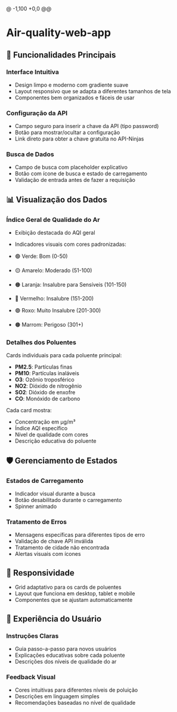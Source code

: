 @ -1,100 +0,0 @@
# Air-quality-web-app
## 🌟 **Funcionalidades Principais**

### **Interface Intuitiva**

- Design limpo e moderno com gradiente suave
- Layout responsivo que se adapta a diferentes tamanhos de tela
- Componentes bem organizados e fáceis de usar


### **Configuração da API**

- Campo seguro para inserir a chave da API (tipo password)
- Botão para mostrar/ocultar a configuração
- Link direto para obter a chave gratuita no API-Ninjas


### **Busca de Dados**

- Campo de busca com placeholder explicativo
- Botão com ícone de busca e estado de carregamento
- Validação de entrada antes de fazer a requisição


## 📊 **Visualização dos Dados**

### **Índice Geral de Qualidade do Ar**

- Exibição destacada do AQI geral
- Indicadores visuais com cores padronizadas:

- 🟢 Verde: Bom (0-50)
- 🟡 Amarelo: Moderado (51-100)
- 🟠 Laranja: Insalubre para Sensíveis (101-150)
- 🔴 Vermelho: Insalubre (151-200)
- 🟣 Roxo: Muito Insalubre (201-300)
- 🟤 Marrom: Perigoso (301+)





### **Detalhes dos Poluentes**

Cards individuais para cada poluente principal:

- **PM2.5**: Partículas finas
- **PM10**: Partículas inaláveis
- **O3**: Ozônio troposférico
- **NO2**: Dióxido de nitrogênio
- **SO2**: Dióxido de enxofre
- **CO**: Monóxido de carbono


Cada card mostra:

- Concentração em μg/m³
- Índice AQI específico
- Nível de qualidade com cores
- Descrição educativa do poluente


## 🛡️ **Gerenciamento de Estados**

### **Estados de Carregamento**

- Indicador visual durante a busca
- Botão desabilitado durante o carregamento
- Spinner animado


### **Tratamento de Erros**

- Mensagens específicas para diferentes tipos de erro
- Validação de chave API inválida
- Tratamento de cidade não encontrada
- Alertas visuais com ícones


## 📱 **Responsividade**

- Grid adaptativo para os cards de poluentes
- Layout que funciona em desktop, tablet e mobile
- Componentes que se ajustam automaticamente


## 🎯 **Experiência do Usuário**

### **Instruções Claras**

- Guia passo-a-passo para novos usuários
- Explicações educativas sobre cada poluente
- Descrições dos níveis de qualidade do ar


### **Feedback Visual**

- Cores intuitivas para diferentes níveis de poluição
- Descrições em linguagem simples
- Recomendações baseadas no nível de qualidade